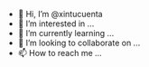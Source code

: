 - 👋 Hi, I’m @xintucuenta
- 👀 I’m interested in ...
- 🌱 I’m currently learning ...
- 💞️ I’m looking to collaborate on ...
- 📫 How to reach me ...

<!---
xintucuenta/xintucuenta is a ✨ special ✨ repository because its `README.md` (this file) appears on your GitHub profile.
You can click the Preview link to take a look at your changes.
--->
